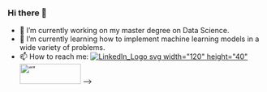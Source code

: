 ### Hi there 👋

- 🔭 I’m currently working on my master degree on Data Science.
- 🌱 I’m currently learning how to implement machine learning models in a wide variety of problems.
- 📫 How to reach me: 
[![LinkedIn_Logo svg](https://user-images.githubusercontent.com/127853800/225000248-38d4f415-d30c-4ce1-a47c-4c973ff99cbd.png) width="120" height="40"](https://www.linkedin.com/in/javier-l%C3%B3pez-mart%C3%ADnez-773977240/)<img src="https://user-images.githubusercontent.com/127853800/225000248-38d4f415-d30c-4ce1-a47c-4c973ff99cbd.png" alt= “” width="120" height="40">
-->
